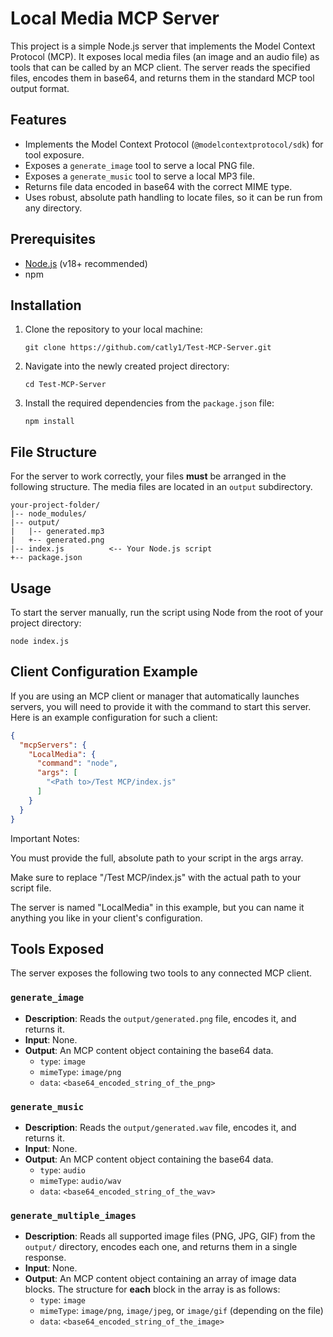 # Local Media MCP Server

This project is a simple Node.js server that implements the Model Context Protocol (MCP). It exposes local media files (an image and an audio file) as tools that can be called by an MCP client. The server reads the specified files, encodes them in base64, and returns them in the standard MCP tool output format.

## Features

* Implements the Model Context Protocol (`@modelcontextprotocol/sdk`) for tool exposure.
* Exposes a `generate_image` tool to serve a local PNG file.
* Exposes a `generate_music` tool to serve a local MP3 file.
* Returns file data encoded in base64 with the correct MIME type.
* Uses robust, absolute path handling to locate files, so it can be run from any directory.

## Prerequisites

* [Node.js](https://nodejs.org/) (v18+ recommended)
* npm 

## Installation

1.  Clone the repository to your local machine:
    ```
    git clone https://github.com/catly1/Test-MCP-Server.git
    ```
2.  Navigate into the newly created project directory:
    ```
    cd Test-MCP-Server
    ```
3.  Install the required dependencies from the `package.json` file:
    ```
    npm install
    ```


## File Structure

For the server to work correctly, your files **must** be arranged in the following structure. The media files are located in an `output` subdirectory.

```
your-project-folder/
|-- node_modules/
|-- output/
|   |-- generated.mp3
|   +-- generated.png
|-- index.js          <-- Your Node.js script
+-- package.json
```
## Usage

To start the server manually, run the script using Node from the root of your project directory:

```
node index.js
```

## Client Configuration Example

If you are using an MCP client or manager that automatically launches servers, you will need to provide it with the command to start this server. Here is an example configuration for such a client:

```json
{
  "mcpServers": {
    "LocalMedia": {
      "command": "node",
      "args": [
        "<Path to>/Test MCP/index.js"
      ]
    }
  }
}
```
Important Notes:

You must provide the full, absolute path to your script in the args array.

Make sure to replace "<Path to>/Test MCP/index.js" with the actual path to your script file.

The server is named "LocalMedia" in this example, but you can name it anything you like in your client's configuration.

## Tools Exposed

The server exposes the following two tools to any connected MCP client.

### `generate_image`

* **Description**: Reads the `output/generated.png` file, encodes it, and returns it.
* **Input**: None.
* **Output**: An MCP content object containing the base64 data.
    * `type`: `image`
    * `mimeType`: `image/png`
    * `data`: `<base64_encoded_string_of_the_png>`

### `generate_music`

* **Description**: Reads the `output/generated.wav` file, encodes it, and returns it.
* **Input**: None.
* **Output**: An MCP content object containing the base64 data.
    * `type`: `audio`
    * `mimeType`: `audio/wav`
    * `data`: `<base64_encoded_string_of_the_wav>`

### `generate_multiple_images`

* **Description**: Reads all supported image files (PNG, JPG, GIF) from the `output/` directory, encodes each one, and returns them in a single response.
* **Input**: None.
* **Output**: An MCP content object containing an array of image data blocks. The structure for **each** block in the array is as follows:
    * `type`: `image`
    * `mimeType`: `image/png`, `image/jpeg`, or `image/gif` (depending on the file)
    * `data`: `<base64_encoded_string_of_the_image>`